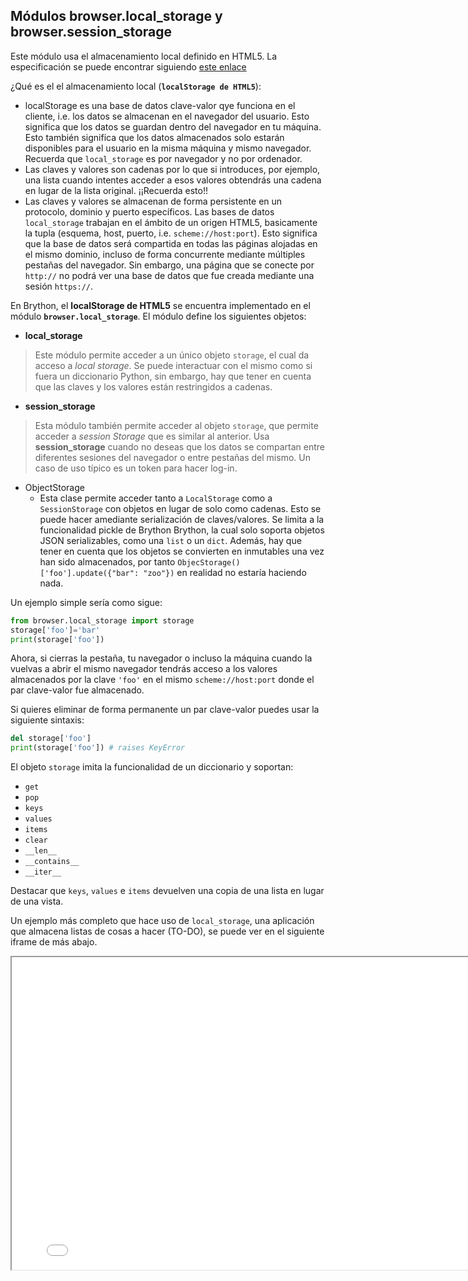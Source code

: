Módulos **browser.local\_storage** y **browser.session\_storage**
-----------------------------------------------------------------

Este módulo usa el almacenamiento local definido en HTML5. La especificación se puede encontrar siguiendo [este enlace](http://dev.w3.org/html5/webstorage/#the-localstorage-attribute)

¿Qué es el el almacenamiento local (**`localStorage de HTML5`**): 

- localStorage es una base de datos clave-valor qye funciona en el cliente, i.e. los datos se almacenan en el navegador del usuario. Esto significa que los datos se guardan dentro del navegador en tu máquina. Esto también significa que los datos almacenados solo estarán disponibles para el usuario en la misma máquina y mismo navegador. Recuerda que `local_storage` es por navegador y no por ordenador.
- Las claves y valores son cadenas por lo que si introduces, por ejemplo, una lista cuando intentes acceder a esos valores obtendrás una cadena en lugar de la lista original. ¡¡Recuerda esto!!
- Las claves y valores se almacenan de forma persistente en un protocolo, dominio y puerto específicos. Las bases de datos `local_storage` trabajan en el ámbito de un origen HTML5, basicamente la tupla (esquema, host, puerto, i.e. `scheme://host:port`). Esto significa que la base de datos será compartida en todas las páginas alojadas en el mismo dominio, incluso de forma concurrente mediante múltiples pestañas del navegador. Sin embargo, una página que se conecte por `http://` no podrá ver una base de datos que fue creada mediante una sesión `https://`.

En Brython, el **localStorage de HTML5** se encuentra implementado en el módulo **`browser.local_storage`**. El módulo define los siguientes objetos:

- **local\_storage**

> Este módulo permite acceder a un único objeto `storage`, el cual da acceso a 
> _local storage_. Se puede interactuar con el mismo como si fuera un diccionario 
> Python, sin embargo, hay que tener en cuenta que las claves y los valores están 
>restringidos a cadenas.

- **session\_storage**
> Esta módulo también permite acceder al objeto `storage`, que permite acceder a
> _session Storage_ que es similar al anterior. Usa **session\_storage** cuando no deseas que los datos se compartan entre diferentes sesiones del navegador o entre pestañas del mismo. Un caso de uso típico es un token para hacer log-in.
- ObjectStorage
  - Esta clase permite acceder tanto a `LocalStorage` como a `SessionStorage` con objetos en lugar de solo como cadenas. Esto se puede hacer amediante serialización de claves/valores. Se limita a la funcionalidad pickle de Brython Brython, la cual solo soporta objetos JSON serializables, como una `list` o un `dict`. Además, hay que tener en cuenta que los objetos se convierten en inmutables una vez han sido almacenados, por tanto  `ObjecStorage()['foo'].update({"bar": "zoo"})` en realidad no estaría haciendo nada.

Un ejemplo simple sería como sigue:

```python
from browser.local_storage import storage
storage['foo']='bar'
print(storage['foo'])
```

Ahora, si cierras la pestaña, tu navegador o incluso la máquina cuando la vuelvas a 
abrir el mismo navegador tendrás acceso a los valores almacenados por la clave `'foo'` 
en el mismo `scheme://host:port` donde el par clave-valor fue almacenado.

Si quieres eliminar de forma permanente un par clave-valor puedes usar la siguiente sintaxis:

```python
del storage['foo']
print(storage['foo']) # raises KeyError
```

El objeto `storage` imita la funcionalidad de un diccionario y soportan:

- `get`
- `pop`
- `keys`
- `values`
- `items`
- `clear`
- `__len__`
- `__contains__`
- `__iter__`

Destacar que `keys`, `values` e `items` devuelven una copia de una lista en lugar de una vista.

Un ejemplo más completo que hace uso de `local_storage`, una aplicación que almacena listas de cosas a hacer (TO-DO), se puede ver en el siguiente iframe de más abajo.

<iframe src="../en/examples/local_storage/local-storage-example.html" width=800, height=500></iframe>
